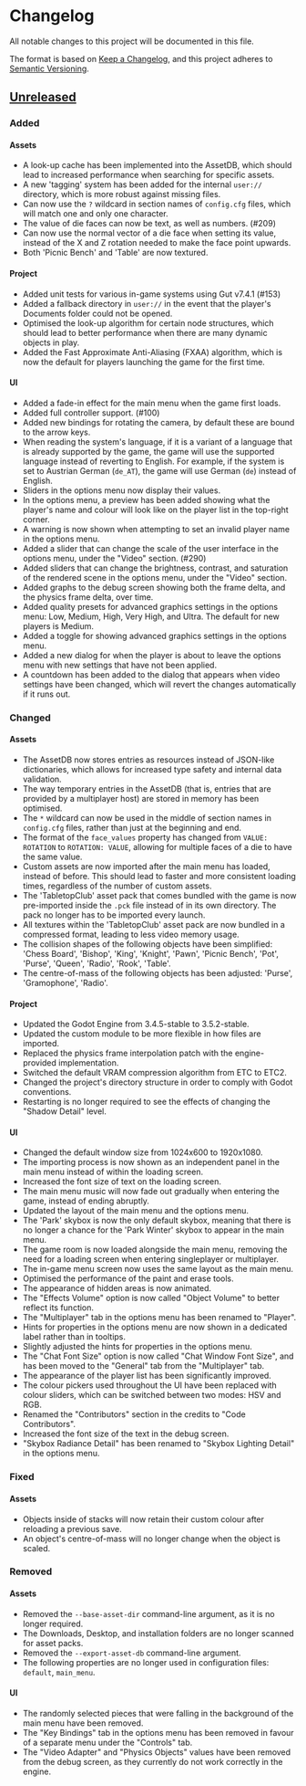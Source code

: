 # Changelog

All notable changes to this project will be documented in this file.

The format is based on [Keep a Changelog](https://keepachangelog.com/en/1.0.0/),
and this project adheres to [Semantic Versioning](https://semver.org/spec/v2.0.0.html).

## [Unreleased]

### Added

#### Assets

- A look-up cache has been implemented into the AssetDB, which should lead to
  increased performance when searching for specific assets.
- A new 'tagging' system has been added for the internal `user://` directory,
  which is more robust against missing files.
- Can now use the `?` wildcard in section names of `config.cfg` files, which
  will match one and only one character.
- The value of die faces can now be text, as well as numbers. (#209)
- Can now use the normal vector of a die face when setting its value, instead of
  the X and Z rotation needed to make the face point upwards.
- Both 'Picnic Bench' and 'Table' are now textured.

#### Project

- Added unit tests for various in-game systems using Gut v7.4.1 (#153)
- Added a fallback directory in `user://` in the event that the player's
  Documents folder could not be opened.
- Optimised the look-up algorithm for certain node structures, which should lead
  to better performance when there are many dynamic objects in play.
- Added the Fast Approximate Anti-Aliasing (FXAA) algorithm, which is now the
  default for players launching the game for the first time.

#### UI

- Added a fade-in effect for the main menu when the game first loads.
- Added full controller support. (#100)
- Added new bindings for rotating the camera, by default these are bound to the
  arrow keys.
- When reading the system's language, if it is a variant of a language that is
  already supported by the game, the game will use the supported language
  instead of reverting to English. For example, if the system is set to Austrian
  German (`de_AT`), the game will use German (`de`) instead of English.
- Sliders in the options menu now display their values.
- In the options menu, a preview has been added showing what the player's name
  and colour will look like on the player list in the top-right corner.
- A warning is now shown when attempting to set an invalid player name in the
  options menu.
- Added a slider that can change the scale of the user interface in the options
  menu, under the "Video" section. (#290)
- Added sliders that can change the brightness, contrast, and saturation of the
  rendered scene in the options menu, under the "Video" section.
- Added graphs to the debug screen showing both the frame delta, and the physics
  frame delta, over time.
- Added quality presets for advanced graphics settings in the options menu: Low,
  Medium, High, Very High, and Ultra. The default for new players is Medium.
- Added a toggle for showing advanced graphics settings in the options menu.
- Added a new dialog for when the player is about to leave the options menu with
  new settings that have not been applied.
- A countdown has been added to the dialog that appears when video settings have
  been changed, which will revert the changes automatically if it runs out.

### Changed

#### Assets

- The AssetDB now stores entries as resources instead of JSON-like dictionaries,
  which allows for increased type safety and internal data validation.
- The way temporary entries in the AssetDB (that is, entries that are provided
  by a multiplayer host) are stored in memory has been optimised.
- The `*` wildcard can now be used in the middle of section names in
  `config.cfg` files, rather than just at the beginning and end.
- The format of the `face_values` property has changed from `VALUE: ROTATION` to
  `ROTATION: VALUE`, allowing for multiple faces of a die to have the same
  value.
- Custom assets are now imported after the main menu has loaded, instead of
  before. This should lead to faster and more consistent loading times,
  regardless of the number of custom assets.
- The 'TabletopClub' asset pack that comes bundled with the game is now
  pre-imported inside the `.pck` file instead of in its own directory. The pack
  no longer has to be imported every launch.
- All textures within the 'TabletopClub' asset pack are now bundled in a
  compressed format, leading to less video memory usage.
- The collision shapes of the following objects have been simplified:
  'Chess Board', 'Bishop', 'King', 'Knight', 'Pawn', 'Picnic Bench', 'Pot',
  'Purse', 'Queen', 'Radio', 'Rook', 'Table'.
- The centre-of-mass of the following objects has been adjusted: 'Purse',
  'Gramophone', 'Radio'.

#### Project

- Updated the Godot Engine from 3.4.5-stable to 3.5.2-stable.
- Updated the custom module to be more flexible in how files are imported.
- Replaced the physics frame interpolation patch with the engine-provided
  implementation.
- Switched the default VRAM compression algorithm from ETC to ETC2.
- Changed the project's directory structure in order to comply with Godot
  conventions.
- Restarting is no longer required to see the effects of changing the "Shadow
  Detail" level.

#### UI

- Changed the default window size from 1024x600 to 1920x1080.
- The importing process is now shown as an independent panel in the main menu
  instead of within the loading screen.
- Increased the font size of text on the loading screen.
- The main menu music will now fade out gradually when entering the game,
  instead of ending abruptly.
- Updated the layout of the main menu and the options menu.
- The 'Park' skybox is now the only default skybox, meaning that there is no
  longer a chance for the 'Park Winter' skybox to appear in the main menu.
- The game room is now loaded alongside the main menu, removing the need for a
  loading screen when entering singleplayer or multiplayer.
- The in-game menu screen now uses the same layout as the main menu.
- Optimised the performance of the paint and erase tools.
- The appearance of hidden areas is now animated.
- The "Effects Volume" option is now called "Object Volume" to better reflect
  its function.
- The "Multiplayer" tab in the options menu has been renamed to "Player".
- Hints for properties in the options menu are now shown in a dedicated label
  rather than in tooltips.
- Slightly adjusted the hints for properties in the options menu.
- The "Chat Font Size" option is now called "Chat Window Font Size", and has
  been moved to the "General" tab from the "Multiplayer" tab.
- The appearance of the player list has been significantly improved.
- The colour pickers used throughout the UI have been replaced with colour
  sliders, which can be switched between two modes: HSV and RGB.
- Renamed the "Contributors" section in the credits to "Code Contributors".
- Increased the font size of the text in the debug screen.
- "Skybox Radiance Detail" has been renamed to "Skybox Lighting Detail" in the
  options menu.

### Fixed

#### Assets

- Objects inside of stacks will now retain their custom colour after reloading
  a previous save.
- An object's centre-of-mass will no longer change when the object is scaled.

### Removed

#### Assets

- Removed the `--base-asset-dir` command-line argument, as it is no longer
  required.
- The Downloads, Desktop, and installation folders are no longer scanned for
  asset packs.
- Removed the `--export-asset-db` command-line argument.
- The following properties are no longer used in configuration files: `default`,
  `main_menu`.

#### UI

- The randomly selected pieces that were falling in the background of the main
  menu have been removed.
- The "Key Bindings" tab in the options menu has been removed in favour of a
  separate menu under the "Controls" tab.
- The "Video Adapter" and "Physics Objects" values have been removed from the
  debug screen, as they currently do not work correctly in the engine.

[unreleased]: https://github.com/drwhut/tabletop-club/compare/HEAD...HEAD
